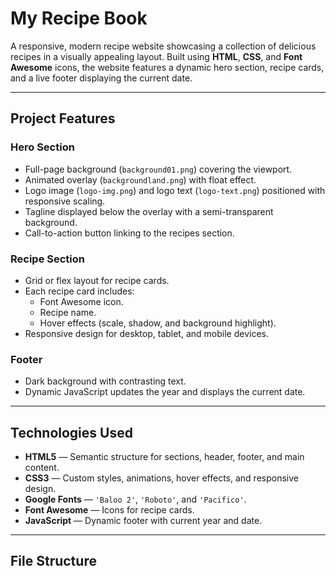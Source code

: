 # My Recipe Book

A responsive, modern recipe website showcasing a collection of delicious recipes in a visually appealing layout. Built using **HTML**, **CSS**, and **Font Awesome** icons, the website features a dynamic hero section, recipe cards, and a live footer displaying the current date.

---

## **Project Features**

### **Hero Section**
- Full-page background (`background01.png`) covering the viewport.  
- Animated overlay (`backgroundland.png`) with float effect.  
- Logo image (`logo-img.png`) and logo text (`logo-text.png`) positioned with responsive scaling.  
- Tagline displayed below the overlay with a semi-transparent background.  
- Call-to-action button linking to the recipes section.  

### **Recipe Section**
- Grid or flex layout for recipe cards.  
- Each recipe card includes:
  - Font Awesome icon.  
  - Recipe name.  
  - Hover effects (scale, shadow, and background highlight).  
- Responsive design for desktop, tablet, and mobile devices.  

### **Footer**
- Dark background with contrasting text.  
- Dynamic JavaScript updates the year and displays the current date.  

---

## **Technologies Used**
- **HTML5** — Semantic structure for sections, header, footer, and main content.  
- **CSS3** — Custom styles, animations, hover effects, and responsive design.  
- **Google Fonts** — `'Baloo 2'`, `'Roboto'`, and `'Pacifico'`.  
- **Font Awesome** — Icons for recipe cards.  
- **JavaScript** — Dynamic footer with current year and date.  

---

## **File Structure**


